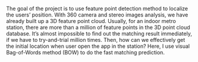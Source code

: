 The goal of the project is to use feature point detection method to localize the users’ position. With 360 camera and stereo images analysis, we have already built up a 3D feature point cloud. Usually, for an indoor metro station, there are more than a million of feature points in the 3D point cloud database. It’s almost impossible to find out the matching result immediately, if we have to try-and-trial million times. Then, how can we effectively get the initial location when user open the app in the station? Here, I use visual Bag-of-Words method (BOW) to do the fast matching prediction.
